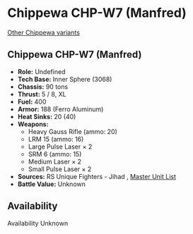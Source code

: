# Chippewa CHP-W7 (Manfred) 

[Other Chippewa variants](../chippewa.md) 

## Chippewa CHP-W7 (Manfred) 

- **Role:** Undefined 
- **Tech Base:** Inner Sphere (3068) 
- **Chassis:** 90 tons 
- **Thrust:** 5 / 8, XL 
- **Fuel:** 400 
- **Armor:** 188 (Ferro Aluminum) 
- **Heat Sinks:** 20 (40) 
- **Weapons:** 
  - Heavy Gauss Rifle (ammo: 20) 
  - LRM 15 (ammo: 16) 
  - Large Pulse Laser × 2 
  - SRM 6 (ammo: 15) 
  - Medium Laser × 2 
  - Small Pulse Laser × 2 
- **Sources:** RS Unique Fighters - Jihad , [Master Unit List](http://masterunitlist.info/Unit/Details/3952) 
- **Battle Value:** Unknown 

## Availability 

Availability Unknown 

